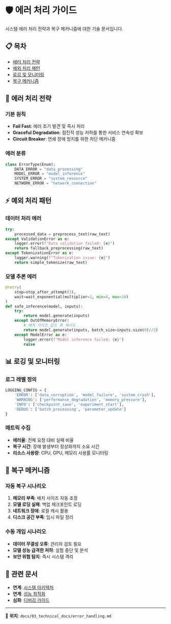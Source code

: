# 🛡️ 에러 처리 가이드

시스템 에러 처리 전략과 복구 메커니즘에 대한 기술 문서입니다.

## 📋 목차

- [에러 처리 전략](#에러-처리-전략)
- [예외 처리 패턴](#예외-처리-패턴)
- [로깅 및 모니터링](#로깅-및-모니터링)
- [복구 메커니즘](#복구-메커니즘)

## 🎯 에러 처리 전략

### 기본 원칙
- **Fail Fast**: 에러 조기 발견 및 즉시 처리
- **Graceful Degradation**: 점진적 성능 저하를 통한 서비스 연속성 확보
- **Circuit Breaker**: 연쇄 장애 방지를 위한 차단 메커니즘

### 에러 분류
```python
class ErrorType(Enum):
    DATA_ERROR = "data_processing"
    MODEL_ERROR = "model_inference"
    SYSTEM_ERROR = "system_resource"
    NETWORK_ERROR = "network_connection"
```

## ⚡ 예외 처리 패턴

### 데이터 처리 에러
```python
try:
    processed_data = preprocess_text(raw_text)
except ValidationError as e:
    logger.error(f"Data validation failed: {e}")
    return fallback_preprocessing(raw_text)
except TokenizationError as e:
    logger.warning(f"Tokenization issue: {e}")
    return simple_tokenize(raw_text)
```

### 모델 추론 에러
```python
@retry(
    stop=stop_after_attempt(3),
    wait=wait_exponential(multiplier=1, min=4, max=10)
)
def safe_inference(model, inputs):
    try:
        return model.generate(inputs)
    except OutOfMemoryError:
        # 배치 사이즈 감소 후 재시도
        return model.generate(inputs, batch_size=inputs.size(0)//2)
    except ModelError as e:
        logger.error(f"Model inference failed: {e}")
        raise
```

## 📊 로깅 및 모니터링

### 로그 레벨 정의
```python
LOGGING_CONFIG = {
    'ERROR': ['data_corruption', 'model_failure', 'system_crash'],
    'WARNING': ['performance_degradation', 'memory_pressure'],
    'INFO': ['checkpoint_save', 'experiment_start'],
    'DEBUG': ['batch_processing', 'parameter_update']
}
```

### 메트릭 수집
- **에러율**: 전체 요청 대비 실패 비율
- **복구 시간**: 장애 발생부터 정상화까지 소요 시간
- **리소스 사용량**: CPU, GPU, 메모리 사용률 모니터링

## 🔄 복구 메커니즘

### 자동 복구 시나리오
1. **메모리 부족**: 배치 사이즈 자동 조정
2. **모델 로딩 실패**: 백업 체크포인트 로딩
3. **네트워크 장애**: 로컬 캐시 활용
4. **디스크 공간 부족**: 임시 파일 정리

### 수동 개입 시나리오
- **데이터 무결성 오류**: 관리자 검토 필요
- **모델 성능 급격한 저하**: 실험 중단 및 분석
- **보안 위협 탐지**: 즉시 시스템 격리

## 🔗 관련 문서

- **연계**: [시스템 아키텍처](./system_architecture.md)
- **연계**: [성능 최적화](./performance_optimization.md)
- **심화**: [디버깅 가이드](../06_troubleshooting/debugging_guide.md)

---
📍 **위치**: `docs/03_technical_docs/error_handling.md`
